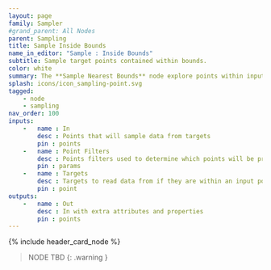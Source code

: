 ```yaml
---
layout: page
family: Sampler
#grand_parent: All Nodes
parent: Sampling
title: Sample Inside Bounds
name_in_editor: "Sample : Inside Bounds"
subtitle: Sample target points contained within bounds.
color: white
summary: The **Sample Nearest Bounds** node explore points within input bounds.
splash: icons/icon_sampling-point.svg
tagged: 
    - node
    - sampling
nav_order: 100
inputs:
    -   name : In
        desc : Points that will sample data from targets
        pin : points
    -   name : Point Filters
        desc : Points filters used to determine which points will be processed. Filtered out points will be treated as failed sampling.
        pin : params
    -   name : Targets
        desc : Targets to read data from if they are within an input point bounds.
        pin : point
outputs:
    -   name : Out
        desc : In with extra attributes and properties
        pin : points
---
```


{% include header_card_node %}

> NODE TBD
{: .warning }